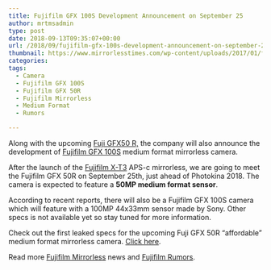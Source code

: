 ```yaml
---
title: Fujifilm GFX 100S Development Announcement on September 25
author: mrtmsadmin
type: post
date: 2018-09-13T09:35:07+00:00
url: /2018/09/fujifilm-gfx-100s-development-announcement-on-september-25/
thumbnail: https://www.mirrorlesstimes.com/wp-content/uploads/2017/01/fujifilm-gfx-50s-front.jpg
categories:
tags:
  - Camera
  - Fujifilm GFX 100S
  - Fujifilm GFX 50R
  - Fujifilm Mirrorless
  - Medium Format
  - Rumors

---
```

Along with the upcoming <a href="https://www.mirrorlesstimes.com/tags/fujifilm-gfx-50r/" target="_blank" rel="noopener">Fuji GFX50 R,</a> the company will also announce the development of <a href="https://www.mirrorlesstimes.com/tags/fujifilm-gfx-100s/" target="_blank" rel="noopener">Fujifilm GFX 100S</a> medium format mirrorless camera.

After the launch of the <a href="https://www.mirrorlesstimes.com/tags/fujifilm-x-t3/" target="_blank" rel="noopener">Fujifilm X-T3</a> APS-c mirrorless, we are going to meet the Fujifilm GFX 50R on September 25th, just ahead of Photokina 2018. The camera is expected to feature a **50MP medium format sensor**.

<span id="more-31134"></span>According to recent reports, there will also be a Fujifilm GFX 100S camera which will feature with a 100MP 44x33mm sensor made by Sony. Other specs is not available yet so stay tuned for more information. <!--more-->

Check out the first leaked specs for the upcoming Fuji GFX 50R “affordable” medium format mirrorless camera. [Click here][1].

Read more [Fujifilm Mirrorless][2] news and <a href="https://www.dailycameranews.com/tag/fujifilm-rumors/" target="_blank" rel="noopener">Fujifilm Rumors</a>.

 [1]: https://www.mirrorlesstimes.com/2018/09/fuji-gfx-50r-specs-leaked/
 [2]: https://www.mirrorlesstimes.com/tags/fujifilm-mirrorless/